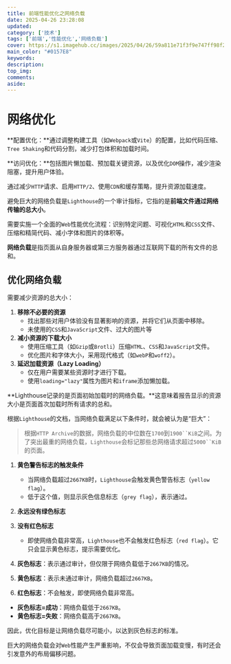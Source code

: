 ```yaml
---
title: 前端性能优化之网络负载
date: 2025-04-26 23:28:08
updated:
category: ['技术']
tags: ['前端','性能优化','网络负载']
cover: https://s1.imagehub.cc/images/2025/04/26/59a811e71f3f9e747ff98f2555a10a41.md.jpg
main_color: "#0157E8"
keywords:
description:
top_img:
comments:
aside:
---
```


# 网络优化

**配置优化：**通过调整构建工具（如`Webpack`或`Vite`）的配置，比如代码压缩、`Tree Shaking`和代码分割，减少打包体积和加载时间。

**访问优化：**包括图片懒加载、预加载关键资源，以及优化`DOM`操作，减少渲染阻塞，提升用户体验。

通过减少`HTTP`请求、启用`HTTP/2`、使用`CDN`和缓存策略，提升资源加载速度。

避免巨大的网络负载是`Lighthouse`的一个审计指标，它指的是**前端文件通过网络传输的总大小**。

需要实施一个全面的`Web`性能优化流程：识别特定问题、可视化`HTML`和`CSS`文件、压缩和精简代码、减小字体和图片的体积等。

**网络负载**是指页面从自身服务器或第三方服务器通过互联网下载的所有文件的总和。

## 优化网络负载

需要减少资源的总大小：

1. **移除不必要的资源**
    - 找出那些对用户体验没有显著影响的资源，并将它们从页面中移除。
    - 未使用的`CSS`和`JavaScript`文件、过大的图片等
2. **减小资源的下载大小**
    - 使用压缩工具（如`Gzip`或`Brotli`）压缩`HTML`、`CSS`和`JavaScript`文件。
    - 优化图片和字体大小，采用现代格式（如`webP`和`woff2`）。
3. **延迟加载资源（Lazy Loading）**
    - 仅在用户需要某些资源时才进行下载。
    - 使用`loading="lazy"`属性为图片和`iframe`添加懒加载。

**Lighthouse记录的是页面初始加载时的网络负载。**这意味着报告显示的资源大小是页面首次加载时所有请求的总和。

根据`Lighthouse`的文档，当网络负载满足以下条件时，就会被认为是“巨大”：

> 根据`HTTP Archive`的数据，网络负载的中位数在`1700`到`1900``KiB`之间。为了突出最重的网络负载，`Lighthouse`会标记那些总网络请求超过`5000``KiB`的页面。

1. **黄色警告标志的触发条件**
    - 当网络负载超过`2667KB`时，`Lighthouse`会触发黄色警告标志（`yellow flag`）。
    - 低于这个值，则显示灰色信息标志（`grey flag`），表示通过。
2. **永远没有绿色标志**
3. **没有红色标志**
    - 即使网络负载非常高，`Lighthouse`也不会触发红色标志（`red flag`）。它只会显示黄色标志，提示需要优化。

1. **灰色标志**：表示通过审计，但仅限于网络负载低于`2667KB`的情况。
2. **黄色标志**：表示未通过审计，网络负载超过`2667KB`。
3. **红色标志**：不会触发，即使网络负载非常高。

- **灰色标志=成功**：网络负载低于`2667KB`。
- **黄色标志=失败**：网络负载高于`2667KB`。

因此，优化目标是让网络负载尽可能小，以达到灰色标志的标准。

巨大的网络负载会对`Web`性能产生严重影响，不仅会导致页面加载变慢，有时还会引发意外的布局偏移问题。